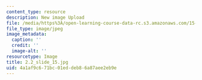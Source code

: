 ```yaml
---
content_type: resource
description: New image Upload
file: /media/https%3A/open-learning-course-data-rc.s3.amazonaws.com/15-s21-nuts-and-bolts-of-business-plans-january-iap-2014/4a1af9c671bc01eddeb86a87aee2eb9e_2.2_slide_15.jpg
file_type: image/jpeg
image_metadata:
  caption: ''
  credit: ''
  image-alt: ''
resourcetype: Image
title: 2.2_slide_15.jpg
uid: 4a1af9c6-71bc-01ed-deb8-6a87aee2eb9e
---
```

